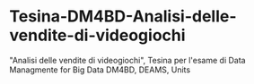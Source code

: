 # Tesina-DM4BD-Analisi-delle-vendite-di-videogiochi
"Analisi delle vendite di videogiochi", Tesina per l'esame di Data Managmente for Big Data DM4BD, DEAMS, Units
